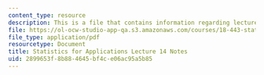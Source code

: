 ```yaml
---
content_type: resource
description: This is a file that contains information regarding lecture 14 notes.
file: https://ol-ocw-studio-app-qa.s3.amazonaws.com/courses/18-443-statistics-for-applications-spring-2015/2899653f8b884645bf4ce06ac95a5b85_MIT18_443S15_LEC14.pdf
file_type: application/pdf
resourcetype: Document
title: Statistics for Applications Lecture 14 Notes
uid: 2899653f-8b88-4645-bf4c-e06ac95a5b85
---
```

